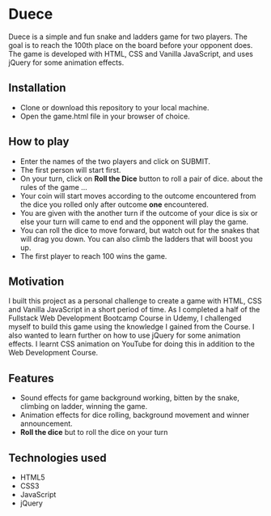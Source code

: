 # Duece

Duece is a simple and fun snake and ladders game for two players. The goal is to reach the 100th place on the board before your opponent does. The game is developed with HTML, CSS and Vanilla JavaScript, and uses jQuery for some animation effects.

## Installation

- Clone or download this repository to your local machine.
- Open the game.html file in your browser of choice.

## How to play

- Enter the names of the two players and click on SUBMIT.
- The first person will start first.
- On your turn, click on **Roll the Dice** button to roll a pair of dice. 
 about the rules of the game ...
- Your coin will start moves according to the outcome encountered from the dice you rolled only after outcome **one** encountered.
- You are given with the another turn if the outcome of your dice is six or else your turn   will came to end and the opponent will play the game.
- You can roll the dice to move forward, but watch out for the snakes that will drag you down. You can also climb the ladders that will boost you up.
- The first player to reach 100 wins the game.

## Motivation

I built this project as a personal challenge to create a game with HTML, CSS and Vanilla JavaScript in a short period of time. As I completed a half of the Fullstack Web Development Bootcamp Course in Udemy, I challenged myself to build this game using the knowledge I gained from the Course. I also wanted to learn further on how to use jQuery for some animation effects. I learnt CSS animation on YouTube for doing this in addition to the Web Development Course.


## Features

- Sound effects for game background working, bitten by the snake, climbing on ladder, winning the game.
- Animation effects for dice rolling, background movement and winner announcement.
- **Roll the dice** but to roll the dice on your turn

## Technologies used

- HTML5
- CSS3
- JavaScript
- jQuery
